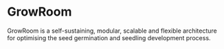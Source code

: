 # GrowRoom
GrowRoom is a self-sustaining, modular, scalable and flexible architecture for optimising the seed germination and seedling development process. 
